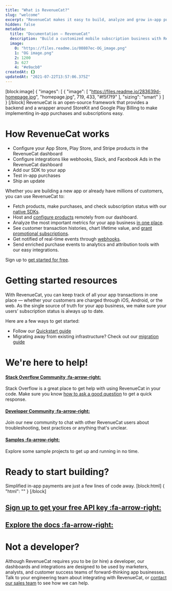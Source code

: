 ```yaml
---
title: "What is RevenueCat?"
slug: "welcome"
excerpt: "RevenueCat makes it easy to build, analyze and grow in-app purchases and subscriptions."
hidden: false
metadata: 
  title: "Documentation – RevenueCat"
  description: "Build a customized mobile subscription business with RevenueCat. We do the heavy lifting of normalizing subscribers from any source and maintain a single source of truth for subscription status, so you can get back to building your app."
  image: 
    0: "https://files.readme.io/00807ec-OG_image.png"
    1: "OG image.png"
    2: 1200
    3: 627
    4: "#e9acb0"
createdAt: {}
updatedAt: "2021-07-22T13:57:06.375Z"
---
```

[block:image]
{
  "images": [
    {
      "image": [
        "https://files.readme.io/283639d-homepage.jpg",
        "homepage.jpg",
        719,
        433,
        "#f5f7f9"
      ],
      "sizing": "smart"
    }
  ]
}
[/block]
RevenueCat is an open-source framework that provides a backend and a wrapper around StoreKit and Google Play Billing to make implementing in-app purchases and subscriptions easy. 
# How RevenueCat works

  * Configure your App Store, Play Store, and Stripe products in the RevenueCat dashboard
  * Configure integrations like webhooks, Slack, and Facebook Ads in the RevenueCat dashboard
  * Add our SDK to your app
  * Test in-app purchases
  * Ship an update

Whether you are building a new app or already have millions of customers, you can use RevenueCat to:

  * Fetch products, make purchases, and check subscription status with our [native SDKs](doc:installation). 
  * Host and [configure products](doc:entitlements) remotely from our dashboard. 
  * Analyze the most important metrics for your app business [in one place](doc:charts).
  * See customer transaction histories, chart lifetime value, and [grant promotional subscriptions](doc:customers).
  * Get notified of real-time events through [webhooks](doc:webhooks).
  * Send enriched purchase events to analytics and attribution tools with our easy integrations.

Sign up to [get started for free](https://app.revenuecat.com/signup).

# Getting started resources

With RevenueCat, you can keep track of all your app transactions in one place — whether your customers are charged through iOS, Android, or the web. As the single source of truth for your app business, we make sure your users’ subscription status is always up to date.

Here are a few ways to get started:

  * Follow our [Quickstart guide](doc:getting-started)
  * Migrating away from existing infrastructure? Check out our [migration guide](doc:migrating-existing-subscriptions)


# We're here to help!

#### **[Stack Overflow Community :fa-arrow-right:](https://stackoverflow.com/questions/tagged/revenuecat)**
Stack Overflow is a great place to get help with using RevenueCat in your code. Make sure you know [how to ask a good question](http://stackoverflow.com/help/how-to-ask) to get a quick response.

#### **[Developer Community :fa-arrow-right:](https://community.revenuecat.com)**
Join our new community to chat with other RevenueCat users about troubleshooting, best practices or anything that's unclear. 

#### **[Samples :fa-arrow-right:](doc:sample-apps)**
Explore some sample projects to get up and running in no time.

# Ready to start building?

Simplified in-app payments are just a few lines of code away.
[block:html]
{
  "html": "<style>\n.heading-2 .heading-text {\n  margin-top: 0px;\n  margin-bottom: 0px;\n  color: #000;\n  font-size: 16px;\n  font-weight: 700;\n}\n</style>"
}
[/block]
## [Sign up to get your **free API key** :fa-arrow-right:](https://app.revenuecat.com/signup)

## **[Explore the docs :fa-arrow-right:](doc:getting-started-1)**

# Not a developer?

Although RevenueCat requires you to be (or hire) a developer, our dashboards and integrations are designed to be used by marketers, analysts, and customer success teams of forward-thinking app businesses. Talk to your engineering team about integrating with RevenueCat, or [contact our sales team](https://www.revenuecat.com/contact) to see how we can help.